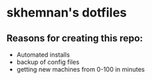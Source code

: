 # skhemnan's dotfiles
## Reasons for creating this repo:
* Automated installs
* backup of config files
* getting new machines from 0-100 in minutes

